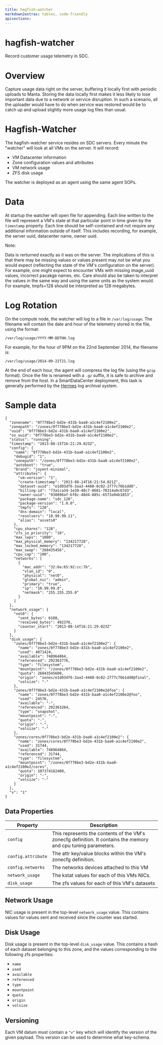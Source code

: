 ```yaml
---
title: hagfish-watcher
markdown2extras: tables, code-friendly
apisections:
---
```


# hagfish-watcher

Record customer usage telemetry in SDC.

# Overview

Capture usage data right on the server, buffering it locally first with
periodic uploads to Manta.  Storing the data locally first makes it less likely
to lose important data due to a network or service disruption. In such a
scenario, all the uploader would have to do when service was restored would be
to catch up and upload slightly more usage log files than usual.

# Hagfish-Watcher

The hagfish-watcher service resides on SDC servers.
Every minute the "watcher" will look at all VMs on the server. It will record:

- VM Datacenter information
- Zone configuration values and attributes
- VM network usage
- ZFS disk usage

The watcher is deployed as an agent using the same agent SOPs.


# Data

At startup the watcher will open file for appending.
Each line written to the file will represent a VM's state at that particular
point in time given by the `timestamp` property.  Each line should be
self-contained and not require any additional information outside of itself.
This includes recording, for example, the server uuid, datacenter name, owner
uuid.

Note:

Data is rerturned exactly as it was on the server. The implications of this is
that there may be missing values or values present may not be what you would
expect (reflecting the state of the VM's configuration on the server). For
example, one might expect to encounter VMs with missing image_uuid values,
incorrect pacakge names, etc. Care should also be taken to interpret the values
in the same way and using the same units as the system would. For example,
tmpfs=128 should be interpreted as 128 megabytes.

# Log Rotation

On the compute node, the watcher will log to a file in `/var/log/usage`.  The
filename will contain the date and hour of the telemetry stored in the file,
using the format:

    /var/log/usage/YYYY-MM-DDTHH.log

For example, for the hour of 9PM on the 22nd September 2014, the filename is:

    /var/log/usage/2014-09-22T21.log

At the end of each hour, the agent will compress the log file (using the `gzip`
format).  Once the file is renamed with a `.gz` suffix, it is safe to archive
and remove from the host.  In a SmartDataCenter deployment, this task is
generally performed by the [Hermes](http://github.com/joyent/sdc-hermes.git)
log archival system.


# Sample data

    {
      "zonename": "0f778be3-bd2e-431b-baa0-a1c4ef2100e2",
      "zonepath": "/zones/0f778be3-bd2e-431b-baa0-a1c4ef2100e2",
      "uuid": "0f778be3-bd2e-431b-baa0-a1c4ef2100e2",
      "os_uuid": "0f778be3-bd2e-431b-baa0-a1c4ef2100e2",
      "status": "running",
      "timestamp": "2013-08-15T16:21:29.023Z",
      "config": {
        "name": "0f778be3-bd2e-431b-baa0-a1c4ef2100e2",
        "debugid": "1",
        "zonepath": "/zones/0f778be3-bd2e-431b-baa0-a1c4ef2100e2",
        "autoboot": "true",
        "brand": "joyent-minimal",
        "attributes": {
          "vm-version": "1",
          "create-timestamp": "2013-08-14T16:21:54.021Z",
          "dataset-uuid": "e1d03df6-3aa3-4460-8c02-2777c76b1dd8",
          "billing-id": "73a1ca34-1e30-48c7-8681-70314a9c67d3",
          "owner-uuid": "930896af-bf8c-48d4-885c-6573a94b1853",
          "package-name": "sdc_128",
          "package-version": "1.0.0",
          "tmpfs": "128",
          "dns-domain": "local",
          "resolvers": "10.99.99.11",
          "alias": "assets0"
        },
        "cpu_shares": "128",
        "zfs_io_priority": "10",
        "max_lwps": "1000",
        "max_physical_memory": "134217728",
        "max_locked_memory": "134217728",
        "max_swap": "268435456",
        "cpu_cap": "100",
        "networks": [
          {
            "mac_addr": "32:0a:65:92:cc:7b",
            "vlan_id": "0",
            "physical": "net0",
            "global_nic": "admin",
            "primary": "true",
            "ip": "10.99.99.8",
            "netmask": "255.255.255.0"
          }
        ]
      },
      "network_usage": {
        "net0": {
          "sent_bytes": 6108,
          "received_bytes": 492376,
          "counter_start": "2013-08-14T16:21:29.023Z"
        }
      },
      "disk_usage": {
        "zones/0f778be3-bd2e-431b-baa0-a1c4ef2100e2": {
          "name": "zones/0f778be3-bd2e-431b-baa0-a1c4ef2100e2",
          "used": 4071424,
          "available": 748964864,
          "referenced": 292363776,
          "type": "filesystem",
          "mountpoint": "/zones/0f778be3-bd2e-431b-baa0-a1c4ef2100e2",
          "quota": 26843545600,
          "origin": "zones/e1d03df6-3aa3-4460-8c02-2777c76b1dd8@final",
          "volsize": "-"
        },
        "zones/0f778be3-bd2e-431b-baa0-a1c4ef2100e2@foo": {
          "name": "zones/0f778be3-bd2e-431b-baa0-a1c4ef2100e2@foo",
          "used": 24576,
          "available": "-",
          "referenced": 292363264,
          "type": "snapshot",
          "mountpoint": "-",
          "quota": "-",
          "origin": "-",
          "volsize": "-"
        },
        "zones/cores/0f778be3-bd2e-431b-baa0-a1c4ef2100e2": {
          "name": "zones/cores/0f778be3-bd2e-431b-baa0-a1c4ef2100e2",
          "used": 31744,
          "available": 748964864,
          "referenced": 31744,
          "type": "filesystem",
          "mountpoint": "/zones/0f778be3-bd2e-431b-baa0-a1c4ef2100e2/cores",
          "quota": 107374182400,
          "origin": "-",
          "volsize": "-"
        }
      },
      "v": "1"
    }


## Data Properties

| Property           | Description |
| ------------------ | ----------- |
| `config`           | This represents the contents of the VM's zonecfg definition. It contains the memory and cpu tuning parameters. |
| `config.attribute` | The attr key/value blocks within the VM's zonecfg definition. |
| `config.networks`  | The networks devices attached to this VM
| `network_usage`    | The kstat values for each of this VMs NICs. |
| `disk_usage`       | The zfs values for each of this VM's datasets

## Network Usage

NIC usage is present in the top-level `network_usage` value. This contains
values for values sent and received since the counter was started.

## Disk Usage

Disk usage is present in the top-level `disk_usage` value. This contains a hash
of each dataset belonging to this zone, and the values corresponding to the
following zfs properties:

* `name`
* `used`
* `available`
* `referenced`
* `type`
* `mountpoint`
* `quota`
* `origin`
* `volsize`

## Versioning

Each VM datum must contain a `"v"` key which will identify the version of the
given payload. This version can be used to determine what key-schema.
